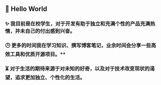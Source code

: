 ## 👋 Hello World

### **✨  我目前是在校学生，对于开发有助于独立和充满个性的产品充满热情，并未自己的付出感到兴奋。**

### **🕒  更多的**时间我在学习知识、撰写博客笔记，业余时间会分享一些高效工具和优质开源项目。**

### **⏳ 对于生活的期待来源于对未知的好奇，以及对于技术改变现状的渴望，追求更加独立、个性化的生活。**

<!--
**huarzone/huarzone** is a  repository because its `README.md` (this file) appears on your GitHub profile.

Here are some ideas to get you started:

- 🔭 I’m currently working on ...
- 🌱 I’m currently learning ...
- 👯 I’m looking to collaborate on ...
- 🤔 I’m looking for help with ...
- 💬 Ask me about ...
- 📫 How to reach me: ...
- 😄 Pronouns: ...
- ⚡ Fun fact: ...
-->
